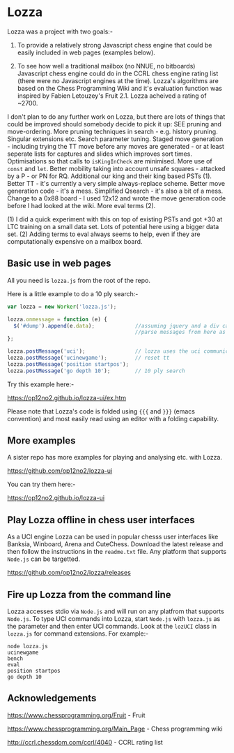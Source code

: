 # Lozza

Lozza was a project with two goals:-

1. To provide a relatively strong Javascript chess engine that could be easily included in web pages (examples below).

2. To see how well a traditional mailbox (no NNUE, no bitboards) Javascript chess engine could do in the CCRL chess engine rating list (there were no Javascript engines at the time). Lozza's algorithms are based on the Chess Programming Wiki and it's evaluation function was inspired by Fabien Letouzey's Fruit 2.1. Lozza acheived a rating of ~2700.   

I don't plan to do any further work on Lozza, but there are lots of things that could be improved should somebody decide to pick it up: SEE pruning and move-ordering. More pruning techniques in search - e.g. history pruning. Singular extensions etc. Search parameter tuning. Staged move generation - including trying the TT move before any moves are generated - or at least seperate lists for captures and slides which improves sort times. Optimisations so that calls to ```isKingInCheck``` are minimised. More use of ```const``` and ```let```. Better mobility taking into account unsafe squares - attacked by a P - or PN for RQ. Additional our king and their king based PSTs (1). Better TT - it's currently a very simple always-replace scheme. Better move generation code - it's a mess. Simplified Qsearch - it's also a bit of a mess. Change to a 0x88 board - I used 12x12 and wrote the move generation code before I had looked at the wiki.  More eval terms (2).

(1) I did a quick experiment with this on top of existing PSTs and got +30 at LTC training on a small data set. Lots of potential here using a bigger data set.
(2) Adding terms to eval always seems to help, even if they are computationally expensive on a mailbox board.

## Basic use in web pages

All you need is ```lozza.js``` from the root of the repo.  

Here is a little example to do a 10 ply search:-

```Javascript
var lozza = new Worker('lozza.js');

lozza.onmessage = function (e) {
  $('#dump').append(e.data);             //assuming jquery and a div called #dump
                                         //parse messages from here as required
};

lozza.postMessage('uci');                // lozza uses the uci communication protocol
lozza.postMessage('ucinewgame');         // reset tt
lozza.postMessage('position startpos');
lozza.postMessage('go depth 10');        // 10 ply search
```

Try this example here:-

https://op12no2.github.io/lozza-ui/ex.htm

Please note that Lozza's code is folded using ```{{{``` and ```}}}``` (emacs convention) and most easily read using an editor with a folding capability.

## More examples

A sister repo has more examples for playing and analysing etc. with Lozza.

https://github.com/op12no2/lozza-ui

You can try them here:-

https://op12no2.github.io/lozza-ui

## Play Lozza offline in chess user interfaces

As a UCI engine Lozza can be used in popular chesss user interfaces like Banksia, Winboard, Arena and CuteChess. Download the latest release and then follow the instructions in the ```readme.txt``` file.  Any platform that supports ```Node.js``` can be targetted. 

https://github.com/op12no2/lozza/releases

## Fire up Lozza from the command line

Lozza accesses stdio via ```Node.js``` and will run on any platfrom that supports ```Node.js```.  To type UCI commands into Lozza, start ```Node.js``` with ```lozza.js``` as the parameter and then enter UCI commands.  Look at the ```lozUCI``` class in ```lozza.js``` for command extensions.  For example:-

```
node lozza.js
ucinewgame
bench
eval
position startpos
go depth 10
```

## Acknowledgements

https://www.chessprogramming.org/Fruit - Fruit

https://www.chessprogramming.org/Main_Page - Chess programming wiki

http://ccrl.chessdom.com/ccrl/4040 - CCRL rating list
